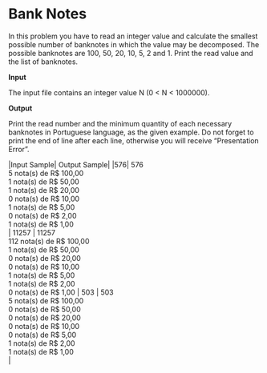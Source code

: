# Bank Notes 

In this problem you have to read an integer value and calculate the smallest possible number of banknotes in which the value may be decomposed. The possible banknotes are 100, 50, 20, 10, 5, 2 and 1. Print the read value and the list of banknotes.

**Input** 

The input file contains an integer value N (0 < N < 1000000).

**Output**

Print the read number and the minimum quantity of each necessary banknotes in Portuguese language, as the given example. Do not forget to print the end of line after each line, otherwise you will receive “Presentation Error”.

|Input Sample|	Output Sample|
|576| 576 <br> 5 nota(s) de R$ 100,00 <br> 1 nota(s) de R$ 50,00 <br>1 nota(s) de R$ 20,00 <br>
0 nota(s) de R$ 10,00 <br>1 nota(s) de R$ 5,00 <br>
0 nota(s) de R$ 2,00 <br>1 nota(s) de R$ 1,00 <br>|
11257 | 11257 <br> 112 nota(s) de R$ 100,00 <br>
1 nota(s) de R$ 50,00 <br> 0 nota(s) de R$ 20,00 <br> 0 nota(s) de R$ 10,00 <br> 1 nota(s) de R$ 5,00 <br> 1 nota(s) de R$ 2,00 <br> 0 nota(s) de R$ 1,00 | 503 | 503 <br> 5 nota(s) de R$ 100,00 <br>
0 nota(s) de R$ 50,00 <br> 0 nota(s) de R$ 20,00 <br> 0 nota(s) de R$ 10,00 <br> 0 nota(s) de R$ 5,00 <br>1 nota(s) de R$ 2,00 <br> 1 nota(s) de R$ 1,00 <br> |